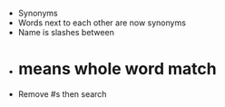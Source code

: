  - Synonyms
  - Words next to each other are now synonyms 
  - Name is slashes between
 - # means whole word match
  - Remove #s then search
